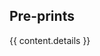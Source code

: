 ## <i class="fa fa-chevron-right"></i> Pre-prints

<table class="table table-hover">
{{ content.details }}
</table>
